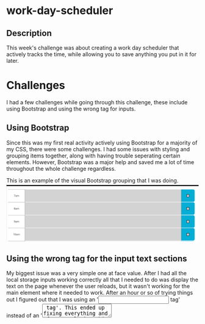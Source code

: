 # work-day-scheduler

## Description

This week's challenge was about creating a work day scheduler that actively tracks the time, while allowing you to save anything you put in it for later.

# Challenges

I had a few challenges while going through this challenge, these include using Bootstrap and using the wrong tag for inputs.

## Using Bootstrap

Since this was my first real activity actively using Bootstrap for a majority of my CSS, there were some challenges. I had some issues with styling and grouping items together, along with having trouble seperating certain elements. However, Bootstrap was a major help and saved me a lot of time throughout the whole challenge regardless.

This is an example of the visual Bootstrap grouping that I was doing.
![Bootstrap Whole Table - Image Here](./Assets/Bootstrap%20Example%20IMG.PNG) 

## Using the wrong tag for the input text sections

My biggest issue was a very simple one at face value. After I had all the local storage inputs working correctly all that I needed to do was display the text on the page whenever the user reloads, but it wasn't working for the main element where it needed to work. After an hour or so of trying things out I figured out that I was using an '<input> tag' instead of an '<textarea> tag'. This ended up fixing everything and after completing this the rest was pretty straightforward. 

# Conclusion

All in all this challenge really helped me with my personal confidence. I understood what was required to complete this challenge and I believe I did everything relatively well. Overall I'm very happy with how I completed everything and I'm happy I did it the way I did.